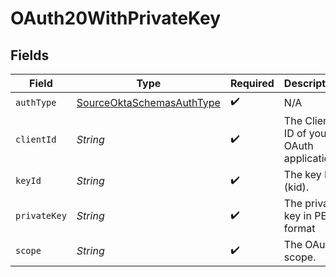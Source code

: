 # OAuth20WithPrivateKey


## Fields

| Field                                                                         | Type                                                                          | Required                                                                      | Description                                                                   |
| ----------------------------------------------------------------------------- | ----------------------------------------------------------------------------- | ----------------------------------------------------------------------------- | ----------------------------------------------------------------------------- |
| `authType`                                                                    | [SourceOktaSchemasAuthType](../../models/shared/SourceOktaSchemasAuthType.md) | :heavy_check_mark:                                                            | N/A                                                                           |
| `clientId`                                                                    | *String*                                                                      | :heavy_check_mark:                                                            | The Client ID of your OAuth application.                                      |
| `keyId`                                                                       | *String*                                                                      | :heavy_check_mark:                                                            | The key ID (kid).                                                             |
| `privateKey`                                                                  | *String*                                                                      | :heavy_check_mark:                                                            | The private key in PEM format                                                 |
| `scope`                                                                       | *String*                                                                      | :heavy_check_mark:                                                            | The OAuth scope.                                                              |
